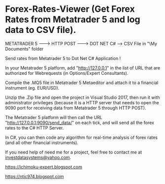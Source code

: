 # Forex-Rates-Viewer (Get Forex Rates from Metatrader 5 and log data to CSV file).

METATRADER 5 ---> HTTP POST ---> DOT NET C# --> CSV File in "\My Documents" folder

Send rates from Metatrader 5 to Dot Net C# Application !

In your Metatrader 5 platform, add "http://127.0.0.1" in the list of URL that are authorized for Webrequests (in Options/Expert Consultants).

Compile the .MQ5 file in Metatrader 5 Metaeditor and attach it to a financial instrument (eg. EUR/USD).

Unzip the .Zip file and open the project in Visual Studio 2017, then run it with administrator privileges (because it is a HTTP server that needs to open the 9090 port for receiving data from Metatrader 5 through HTTP POST).

The Metatrader 5 platform will then call the URL "http://127.0.0.1:9090/send_data/" on each tick, and will send all the forex rates to the C# HTTP Server.

In C#, you can then code any algorithm for real-time analysis of forex rates (and all other financial instruments).

If you need help of need me for a project, feel free to contact me at investdatasystems@yahoo.com.

https://ichimoku-expert.blogspot.com

https://ntic974.blogspot.com
